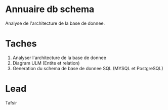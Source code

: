 # Annuaire db schema
Analyse de l'architecture de la base de donnee.

# Taches
1. Analyser l'architecture de la base de donnee
2. Diagram ULM (Entite et relation)
3. Generation du schema de base de donnee SQL (MYSQL et PostgreSQL)

# Lead
Tafsir
